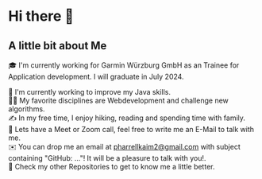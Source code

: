 # Hi there 👋

## A little bit about Me
🎓  I'm currently working for Garmin Würzburg GmbH as an Trainee for Application development. I will graduate in July 2024.

🌱  I'm currently working to improve my Java skills. <br/>
👨‍💻  My favorite disciplines are Webdevelopment and challenge new algorithms. <br/>
✍️  In my free time, I enjoy hiking, reading and spending time with family. <br/>
💬  Lets have a Meet or Zoom call, feel free to write me an E-Mail to talk with me. <br/>
✉️  You can drop me an email at pharrellkaim2@gmail.com with subject containing "GitHub: ..."! It will be a pleasure to talk with you!. <br/>
📄  Check my other Repositories to get to know me a little better. <br/>

